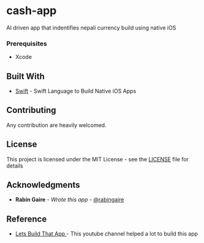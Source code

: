 # cash-app

AI driven app that indentifies nepali currency build using native iOS

### Prerequisites

- Xcode

## Built With

- [Swift](https://developer.apple.com/swift/) - Swift Language to Build Native iOS Apps

## Contributing

Any contribution are heavily welcomed.

## License

This project is licensed under the MIT License - see the [LICENSE](LICENSE) file for details

## Acknowledgments

- **Rabin Gaire** - _Wrote this app_ - [@rabingaire](https://github.com/rabingaire)

## Reference

- [
  Lets Build That App
  ](https://www.youtube.com/watch?v=p6GA8ODlnX0) - This youtube channel helped a lot to build this app

